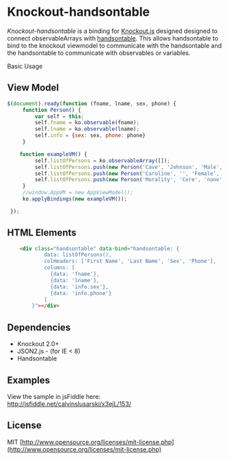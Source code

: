 Knockout-handsontable
=====================

*Knockout-handsontable* is a binding for [Knockout.js](http://knockoutjs.com/) designed  designed to connect observableArrays with [handsontable](https://github.com/warpech/jquery-handsontable).  This allows handsontable to bind to the knockout viewmodel to communicate with the handsontable and the handsontable to communicate with observables or variables.

Basic Usage


View Model
-----------
```js
$(document).ready(function (fname, lname, sex, phone) {
     function Person() {
         var self = this;
         self.fname = ko.observable(fname);
         self.lname = ko.observable(lname);
         self.info = {sex: sex, phone: phone}
     }

    function exampleVM() {
         self.listOfPersons = ko.observableArray([]);
         self.listOfPersons.push(new Person('Cave', 'Johnson', 'Male', '555-5555'));
         self.listOfPersons.push(new Person('Caroline', '', 'Female', '652-4556'));
         self.listOfPersons.push(new Person('Morality', 'Core', 'none', '555-5555'));
     }
     //window.AppVM = new AppViewModel();
     ko.applyBindings(new exampleVM());

 });

```

HTML Elements
-----------
```html
    <div class="handsontable" data-bind="handsontable: {
            data: listOfPersons(),
            colHeaders: ['First Name', 'Last Name', 'Sex', 'Phone'],
            columns: [
              {data: 'fname'},
              {data: 'lname'},
              {data: 'info.sex'},
              {data: 'info.phone'}
            ]
        }"></div>
```


Dependencies
------------
* Knockout 2.0+
* JSON2.js - (for IE < 8)
* Handsontable


Examples
--------

View the sample in jsFiddle here: <http://jsfiddle.net/calvinslusarski/x3ejL/153/>

License
-------
MIT [http://www.opensource.org/licenses/mit-license.php](http://www.opensource.org/licenses/mit-license.php)
